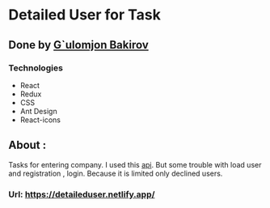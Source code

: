 # Detailed User for Task

## Done by [G`ulomjon Bakirov](https://t.me/bak1roff)

### Technologies

- React
- Redux
- CSS
- Ant Design
- React-icons

## About :

Tasks for entering company. I used this [api](https://reqres.in/). But some trouble with load user and registration , login. Because it is limited only declined users.

### Url: https://detaileduser.netlify.app/
